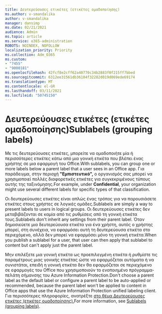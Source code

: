 ```yaml
---
title: Δευτερεύουσες ετικέτες (ετικέτες ομαδοποίησης)
ms.author: v-smandalika
author: v-smandalika
manager: dansimp
ms.date: 02/21/2021
audience: Admin
ms.topic: article
ms.service: o365-administration
ROBOTS: NOINDEX, NOFOLLOW
localization_priority: Priority
ms.collection: Adm_O365
ms.custom:
- "7455"
- "9000181"
ms.openlocfilehash: 42fcf8e2cff62a40770c34b2883f0f215ff7bbed
ms.sourcegitcommit: 6312ee31561db36104f32282d019d069ede69174
ms.translationtype: MT
ms.contentlocale: el-GR
ms.lasthandoff: 03/11/2021
ms.locfileid: "50745150"
---
```

# <a name="sublabels-grouping-labels"></a><span data-ttu-id="9746b-102">Δευτερεύουσες ετικέτες (ετικέτες ομαδοποίησης)</span><span class="sxs-lookup"><span data-stu-id="9746b-102">Sublabels (grouping labels)</span></span>

<span data-ttu-id="9746b-103">Με τις δευτερεύουσες ετικέτες, μπορείτε να ομαδοποιήτε μία ή περισσότερες ετικέτες κάτω από μια γονική ετικέτα που βλέπει ένας χρήστης σε μια εφαρμογή του Office.</span><span class="sxs-lookup"><span data-stu-id="9746b-103">With sublabels, you can group one or more labels below a parent label that a user sees in an Office app.</span></span> <span data-ttu-id="9746b-104">Για παράδειγμα, στην περιοχή **"Εμπιστευτικό",** ο οργανισμός σας μπορεί να χρησιμοποιεί πολλές διαφορετικές ετικέτες για συγκεκριμένους τύπους αυτής της ταξινόμησης.</span><span class="sxs-lookup"><span data-stu-id="9746b-104">For example, under **Confidential**, your organization might use several different labels for specific types of that classification.</span></span>

<span data-ttu-id="9746b-105">Οι δευτερεύουσες ετικέτες είναι απλώς ένας τρόπος για να παρουσιάσετε ετικέτες στους χρήστες σε λογικές ομάδες.</span><span class="sxs-lookup"><span data-stu-id="9746b-105">Sublabels are simply a way to present labels to users in logical groups.</span></span> <span data-ttu-id="9746b-106">Οι δευτερεύουσες ετικέτες δεν μεταβιβάζονται σε καμία από τις ρυθμίσεις από τη γονική ετικέτα τους.</span><span class="sxs-lookup"><span data-stu-id="9746b-106">Sublabels don't inherit any settings from their parent label.</span></span> <span data-ttu-id="9746b-107">Όταν δημοσιεύετε μια δευτερεύουσα ετικέτα για ένα χρήστη, αυτός ο χρήστης μπορεί, στη συνέχεια, να εφαρμόσει αυτή τη δευτερεύουσα ετικέτα στο περιεχόμενο, αλλά δεν μπορεί να εφαρμόσει μόνο τη γονική ετικέτα.</span><span class="sxs-lookup"><span data-stu-id="9746b-107">When you publish a sublabel for a user, that user can then apply that sublabel to content but can't apply just the parent label.</span></span>

<span data-ttu-id="9746b-108">Μην επιλέξετε μια γονική ετικέτα ως προεπιλεγμένη ετικέτα ή ρυθμίστε τις παραμέτρους μιας γονικής ετικέτας ώστε να εφαρμόζεται αυτόματα ή να συνιστάται, επειδή η γονική ετικέτα δεν θα εφαρμόζεται σε περιεχόμενο σε εφαρμογές του Office που χρησιμοποιούν το ενοποιημένο πρόγραμμα-πελάτη σήμανσης του Azure Information Protection.</span><span class="sxs-lookup"><span data-stu-id="9746b-108">Don't choose a parent label as the default label or configure a parent label to be auto-applied or recommended, because the parent label won't be applied to content in Office apps that use the Azure Information Protection unified labeling client.</span></span> <span data-ttu-id="9746b-109">Για περισσότερες πληροφορίες, ανατρέξτε [στο θέμα Δευτερεύουσες ετικέτες (ετικέτες ομαδοποίησης).](https://docs.microsoft.com/microsoft-365/compliance/sensitivity-labels)</span><span class="sxs-lookup"><span data-stu-id="9746b-109">For more information, see [Sublabels (grouping labels)](https://docs.microsoft.com/microsoft-365/compliance/sensitivity-labels).</span></span>